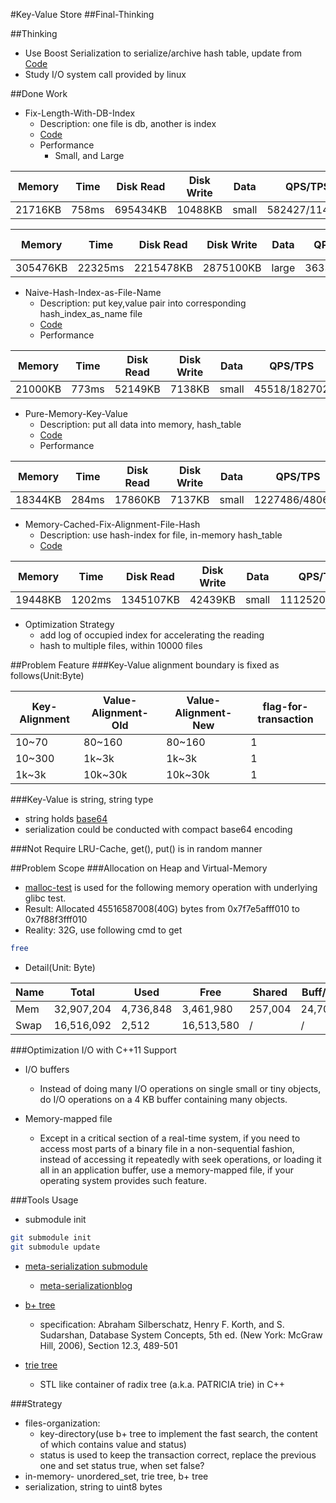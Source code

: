 #Key-Value Store
##Final-Thinking

##Thinking
- Use Boost Serialization to serialize/archive hash table, update from [Code](multiple_file_key_value_store.h)
- Study I/O system call provided by linux

##Done Work
- Fix-Length-With-DB-Index
    - Description: one file is db, another is index
    - [Code](default_key_value_store.h)
    - Performance
        - Small, and Large
 
Memory	| Time	| Disk Read	| Disk Write | Data | QPS/TPS | Init Time
-----   | ----  | --------- | ---------- | ---- | ------- | -----------
21716KB   | 758ms  | 695434KB | 10488KB | small | 582427/114521	 | 327ms
        

Memory	| Time	| Disk Read	| Disk Write | Data | QPS/TPS | Init Time
-----   | ----  | --------- | ---------- | ---- | ------- | -----------
305476KB   | 22325ms  | 2215478KB | 2875100KB | large | 36336/3579 | 3631ms
   
   
   
- Naive-Hash-Index-as-File-Name
    - Description: put key,value pair into corresponding hash_index_as_name file
    - [Code](multiple_file_key_value_store.h)   
    - Performance

Memory	| Time	| Disk Read	| Disk Write | Data | QPS/TPS | Init Time
-----   | ----  | --------- | ---------- | ---- | ------- | -----------
21000KB   | 773ms  | 52149KB | 7138KB | small | 45518/182702 | 57ms

- Pure-Memory-Key-Value
    - Description: put all data into memory, hash_table
    - [Code](pure_memory_key_value_store.h)
    - Performance

Memory	| Time	| Disk Read	| Disk Write | Data | QPS/TPS | Init Time
-----   | ----  | --------- | ---------- | ---- | ------- | -----------
18344KB   | 284ms  | 17860KB | 7137KB | small | 1227486/480690 | 115ms

- Memory-Cached-Fix-Alignment-File-Hash
    - Description: use hash-index for file, in-memory hash_table
    - [Code ](memory_cached_hash_key_value_store.h)

Memory	| Time	| Disk Read	| Disk Write | Data | QPS/TPS | Init Time
-----   | ----  | --------- | ---------- | ---- | ------- | -----------
19448KB   | 1202ms  | 1345107KB | 42439KB | small | 1112520/80753 | 611ms

- Optimization Strategy
    - add log of occupied index for accelerating the reading
    - hash to multiple files, within 10000 files

##Problem Feature
###Key-Value alignment boundary is fixed as follows(Unit:Byte)

Key-Alignment | Value-Alignment-Old | Value-Alignment-New | flag-for-transaction
------------- | ------------------- | ------------------- | --------------------
10~70         | 80~160              | 80~160              | 1
10~300         | 1k~3k              | 1k~3k              | 1
1k~3k         | 10k~30k              | 10k~30k              | 1

###Key-Value is string, string type
- string holds [base64](https://en.wikipedia.org/wiki/Base64)
- serialization could be conducted with compact base64 encoding

###Not Require LRU-Cache, get(), put() is in random manner

##Problem Scope
###Allocation on Heap and Virtual-Memory
- [malloc-test](./malloc-test) is used for the following memory operation with underlying glibc test.
- Result: Allocated 45516587008(40G) bytes from 0x7f7e5afff010 to 0x7f88f3fff010
- Reality: 32G, use following cmd to get
```zsh
free
```
- Detail(Unit: Byte)  

Name | Total | Used | Free | Shared | Buff/Cache | Available   
--- | --- | --- | --- | --- | --- | ---
Mem  | 32,907,204 | 4,736,848 | 3,461,980 | 257,004 | 24,708,376 | 27,729,972  
Swap | 16,516,092  | 2,512 | 16,513,580 | /  | /  |  /      

###Optimization I/O with C++11 Support
- I/O buffers
  - Instead of doing many I/O operations on single small or tiny objects, do I/O operations on a 4 KB buffer containing many objects.

- Memory-mapped file
  - Except in a critical section of a real-time system, if you need to access most parts of a binary file in a non-sequential fashion, instead of accessing it repeatedly with seek operations, or loading it all in an application buffer, use a memory-mapped file, if your operating system provides such feature.

###Tools Usage
- submodule init
```zsh
git submodule init   
git submodule update
```   

- [meta-serialization submodule](https://github.com/motonacciu/meta-serialization)   
    - [meta-serializationblog](http://cpplove.blogspot.hk/2013/05/my-take-on-c-serialization-part-i.html)

- [b+ tree](http://www.amittai.com/prose/bplustree.html)    
  - specification: Abraham Silberschatz, Henry F. Korth, and S. Sudarshan, Database System Concepts, 5th ed. (New York: McGraw Hill, 2006), Section 12.3, 489-501

- [trie tree](https://github.com/ytakano/radix_tree)  
  - STL like container of radix tree (a.k.a. PATRICIA trie) in C++

###Strategy
- files-organization:
    - key-directory(use b+ tree to implement the fast search, the content of which contains value and status)
    - status is used to keep the transaction correct, replace the previous one and set status true, when set false?
- in-memory- unordered_set, trie tree, b+ tree
- serialization, string to uint8 bytes
